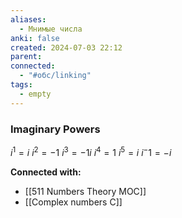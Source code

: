 ```yaml
---
aliases:
  - Мнимые числа
anki: false
created: 2024-07-03 22:12
parent: 
connected:
  - "#обс/linking"
tags:
  - empty
---
```



### Imaginary Powers
$i^1 = i$
$i^2 = -1$
$i^3 = -1i$
$i^4 = 1$
$i^5 = i$
$i^-1 = -i$




**Connected with:**
- [[511 Numbers Theory MOC]]
- [[Complex numbers C]]

